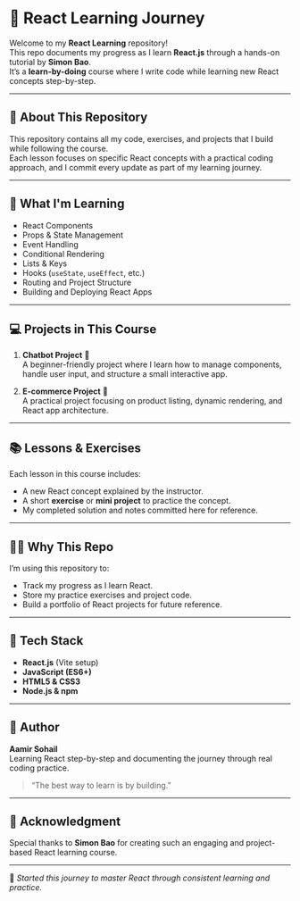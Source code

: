 # 🧠 React Learning Journey

Welcome to my **React Learning** repository!  
This repo documents my progress as I learn **React.js** through a hands-on tutorial by **Simon Bao**.  
It’s a **learn-by-doing** course where I write code while learning new React concepts step-by-step.

---

## 🎯 About This Repository

This repository contains all my code, exercises, and projects that I build while following the course.  
Each lesson focuses on specific React concepts with a practical coding approach, and I commit every update as part of my learning journey.

---

## 🧩 What I'm Learning

- React Components  
- Props & State Management  
- Event Handling  
- Conditional Rendering  
- Lists & Keys  
- Hooks (`useState`, `useEffect`, etc.)  
- Routing and Project Structure  
- Building and Deploying React Apps  

---

## 💻 Projects in This Course

1. **Chatbot Project** 🤖  
   A beginner-friendly project where I learn how to manage components, handle user input, and structure a small interactive app.

2. **E-commerce Project** 🛒  
   A practical project focusing on product listing, dynamic rendering, and React app architecture.

---

## 📚 Lessons & Exercises

Each lesson in this course includes:
- A new React concept explained by the instructor.  
- A short **exercise** or **mini project** to practice the concept.  
- My completed solution and notes committed here for reference.

---

## 🧑‍💻 Why This Repo

I’m using this repository to:
- Track my progress as I learn React.
- Store my practice exercises and project code.
- Build a portfolio of React projects for future reference.

---

## 🚀 Tech Stack

- **React.js** (Vite setup)
- **JavaScript (ES6+)**
- **HTML5 & CSS3**
- **Node.js & npm**

---

## 📝 Author

**Aamir Sohail**  
Learning React step-by-step and documenting the journey through real coding practice.  
> “The best way to learn is by building.”

---

## 🌟 Acknowledgment

Special thanks to **Simon Bao** for creating such an engaging and project-based React learning course.

---

📅 *Started this journey to master React through consistent learning and practice.*
